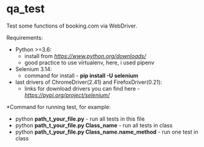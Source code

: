 # qa_test
Test some functions of booking.com via WebDriver.

Requirements:
* Python >=3.6: 
  - install from *https://www.python.org/downloads/*
  - good practice to use virtualenv, here, i used pipenv
* Selenium 3.14:
  - command for install - __pip install -U selenium__
* last drivers of ChromeDriver(2.41) and FirefoxDriver(0.21):
  - links for download drivers you can find here - *https://pypi.org/project/selenium/*

*Command for running test, for example:
  - python __path_t_your_file.py__ - run all tests in this file
  - python __path_t_your_file.py Class_name__ - run all tests in class
  - python __path_t_your_file.py Class_name.name_method__ - run one test in class  

